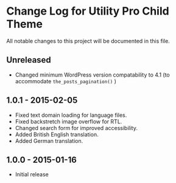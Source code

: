 # Change Log for Utility Pro Child Theme
All notable changes to this project will be documented in this file.

## Unreleased

- Changed minimum WordPress version compatability to 4.1 (to accommodate `the_posts_pagination()` )

## 1.0.1 - 2015-02-05

- Fixed text domain loading for language files.
- Fixed backstretch image overflow for RTL.
- Changed search form for improved accessibility.
- Added British English translation.
- Added German translation.

## 1.0.0 - 2015-01-16

- Initial release
